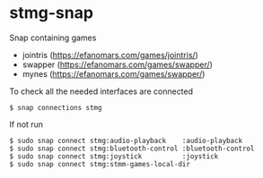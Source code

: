 # stmg-snap
Snap containing games
- jointris (https://efanomars.com/games/jointris/)
- swapper (https://efanomars.com/games/swapper/)
- mynes (https://efanomars.com/games/swapper/)

To check all the needed interfaces are connected

    $ snap connections stmg

If not run

    $ sudo snap connect stmg:audio-playback    :audio-playback
    $ sudo snap connect stmg:bluetooth-control :bluetooth-control
    $ sudo snap connect stmg:joystick          :joystick
    $ sudo snap connect stmg:stmm-games-local-dir
